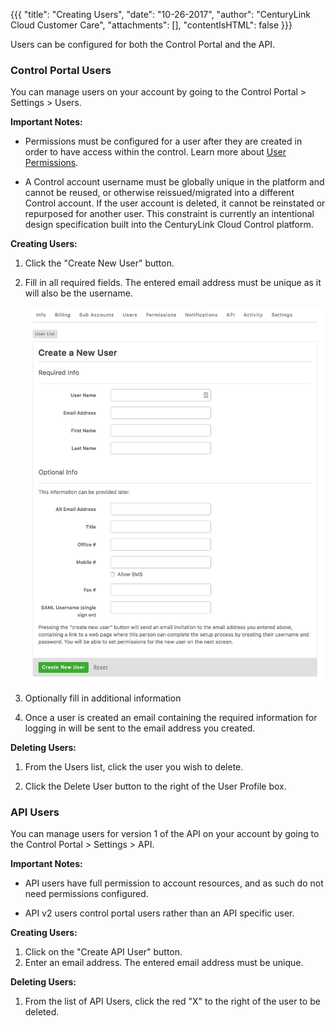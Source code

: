 {{{
  "title": "Creating Users",
  "date": "10-26-2017",
  "author": "CenturyLink Cloud Customer Care",
  "attachments": [],
  "contentIsHTML": false
}}}

Users can be configured for both the Control Portal and the API.

### Control Portal Users

You can manage users on your account by going to the Control Portal > Settings > Users.

**Important Notes:** 
* Permissions must be configured for a user after they are created in order to have access within the control. Learn more about [User Permissions](user-permissions.md).

* A Control account username must be globally unique in the platform and cannot be reused, or otherwise reissued/migrated into a different Control account. If the user account is deleted, it cannot be reinstated or repurposed for another user. This constraint is currently an intentional design specification built into the CenturyLink Cloud Control platform.

**Creating Users:**
1. Click the "Create New User" button.

2. Fill in all required fields. The entered email address must be unique as it will also be the username.

    ![Create User](../images/control-portal-create-user.png)

3. Optionally fill in additional information

4. Once a user is created an email containing the required information for logging in will be sent to the email address you created.

**Deleting Users:**
1. From the Users list, click the user you wish to delete.

2. Click the Delete User button to the right of the User Profile box.

### API Users

You can manage users for version 1 of the API on your account by going to the Control Portal > Settings > API.

**Important Notes:**
* API users have full permission to account resources, and as such do not need permissions configured.

* API v2 users control portal users rather than an API specific user.

**Creating Users:**
1. Click on the "Create API User" button.
2. Enter an email address. The entered email address must be unique.

**Deleting Users:**
1. From the list of API Users, click the red "X" to the right of the user to be deleted.
